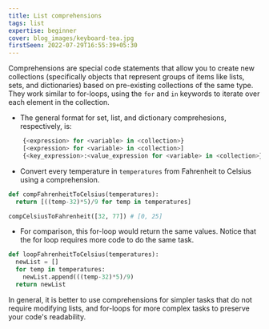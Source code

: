 ```yaml
---
title: List comprehensions
tags: list
expertise: beginner
cover: blog_images/keyboard-tea.jpg
firstSeen: 2022-07-29T16:55:39+05:30
---
```


Comprehensions are special code statements that allow you to create new collections (specifically objects that represent groups of items like lists, sets, and dictionaries) based on pre-existing collections of the same type. They work similar to for-loops, using the `for` and `in` keywords to iterate over each element in the collection.

- The general format for set, list, and dictionary comprehesions, respectively, is:
```py
    {<expression> for <variable> in <collection>}
    [<expression> for <variable> in <collection>]
    {<key_expression>:<value_expression for <variable> in <collection>}
```

- Convert every temperature in `temperatures` from Fahrenheit to Celsius using a comprehension.

```py
def compFahrenheitToCelsius(temperatures):
  return [((temp-32)*5)/9 for temp in temperatures]
```

```py
compCelsiusToFahrenheit([32, 77]) # [0, 25]
```

- For comparison, this for-loop would return the same values. Notice that the for loop requires more code to do the same task.

```py
def loopFahrenheitToCelsius(temperatures):
  newList = []
  for temp in temperatures:
    newList.append(((temp-32)*5)/9)
  return newList
```
In general, it is better to use comprehensions for simpler tasks that do not require modifying lists, and for-loops for more complex tasks to preserve your code's readability.
